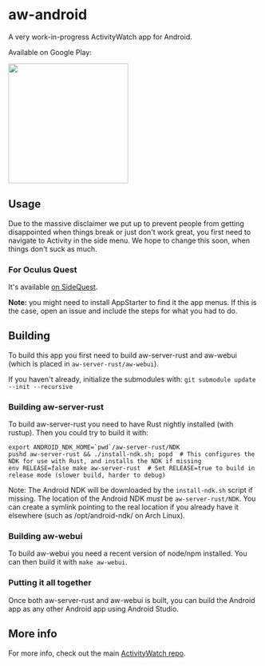 # aw-android

A very work-in-progress ActivityWatch app for Android.

Available on Google Play:

<a title="Get it on Google Play" href="https://play.google.com/store/apps/details?id=net.activitywatch.android">
    <img src="https://play.google.com/intl/en_us/badges/images/generic/en_badge_web_generic.png" width="240px"/>
</a>

## Usage

Due to the massive disclaimer we put up to prevent people from getting disappointed when things break or just don't work great, you first need to navigate to Activity in the side menu. We hope to change this soon, when things don't suck as much.

### For Oculus Quest

It's available [on SideQuest](https://sidequestvr.com/#/app/201).

**Note:** you might need to install AppStarter to find it the app menus. If this is the case, open an issue and include the steps for what you had to do.

## Building

To build this app you first need to build aw-server-rust and aw-webui (which is placed in `aw-server-rust/aw-webui`).

If you haven't already, initialize the submodules with: `git submodule update --init --recursive`

### Building aw-server-rust

To build aw-server-rust you need to have Rust nightly installed (with rustup). Then you could try to build it with:

```
export ANDROID_NDK_HOME=`pwd`/aw-server-rust/NDK
pushd aw-server-rust && ./install-ndk.sh; popd  # This configures the NDK for use with Rust, and installs the NDK if missing
env RELEASE=false make aw-server-rust  # Set RELEASE=true to build in release mode (slower build, harder to debug)
```

Note: The Android NDK will be downloaded by the `install-ndk.sh` script if missing. The location of the Android NDK _must_ be `aw-server-rust/NDK`. You can create a symlink pointing to the real location if you already have it elsewhere (such as /opt/android-ndk/ on Arch Linux).

### Building aw-webui

To build aw-webui you need a recent version of node/npm installed. You can then build it with `make aw-webui`.

### Putting it all together

Once both aw-server-rust and aw-webui is built, you can build the Android app as any other Android app using Android Studio.

## More info

For more info, check out the main [ActivityWatch repo](https://github.com/ActivityWatch/activitywatch).
